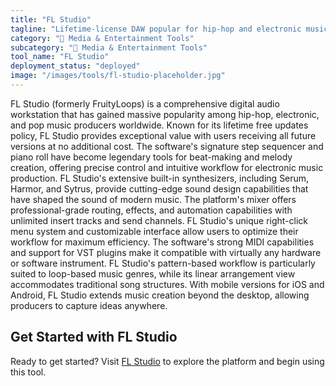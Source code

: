 ```yaml
---
title: "FL Studio"
tagline: "Lifetime-license DAW popular for hip-hop and electronic music"
category: "🎵 Media & Entertainment Tools"
subcategory: "🎵 Media & Entertainment Tools"
tool_name: "FL Studio"
deployment_status: "deployed"
image: "/images/tools/fl-studio-placeholder.jpg"
---
```

FL Studio (formerly FruityLoops) is a comprehensive digital audio workstation that has gained massive popularity among hip-hop, electronic, and pop music producers worldwide. Known for its lifetime free updates policy, FL Studio provides exceptional value with users receiving all future versions at no additional cost. The software's signature step sequencer and piano roll have become legendary tools for beat-making and melody creation, offering precise control and intuitive workflow for electronic music production. FL Studio's extensive built-in synthesizers, including Serum, Harmor, and Sytrus, provide cutting-edge sound design capabilities that have shaped the sound of modern music. The platform's mixer offers professional-grade routing, effects, and automation capabilities with unlimited insert tracks and send channels. FL Studio's unique right-click menu system and customizable interface allow users to optimize their workflow for maximum efficiency. The software's strong MIDI capabilities and support for VST plugins make it compatible with virtually any hardware or software instrument. FL Studio's pattern-based workflow is particularly suited to loop-based music genres, while its linear arrangement view accommodates traditional song structures. With mobile versions for iOS and Android, FL Studio extends music creation beyond the desktop, allowing producers to capture ideas anywhere.

## Get Started with FL Studio

Ready to get started? Visit [FL Studio](https://www.image-line.com/fl-studio) to explore the platform and begin using this tool.
